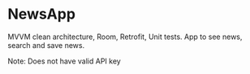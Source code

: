 # NewsApp

MVVM clean architecture, Room, Retrofit, Unit tests. App to see news, search and save news.

Note: Does not have valid API key
